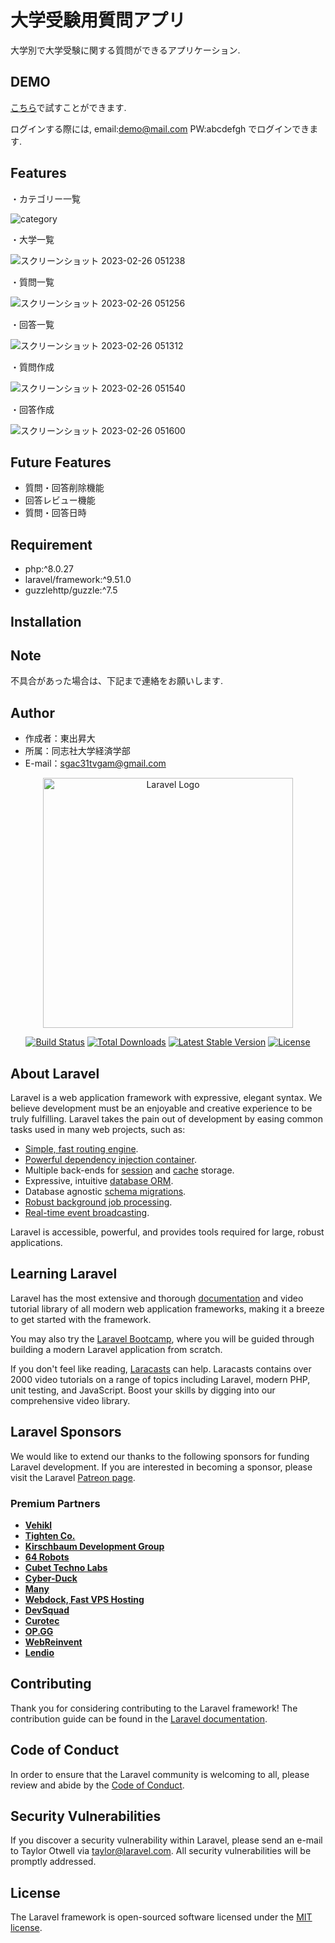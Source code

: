 # 大学受験用質問アプリ

大学別で大学受験に関する質問ができるアプリケーション.

## DEMO

[こちら]()で試すことができます.

ログインする際には,
email:demo@mail.com
PW:abcdefgh
でログインできます.

## Features

・カテゴリー一覧

![category](https://user-images.githubusercontent.com/118661273/221378059-695e5137-5ac1-470f-9807-a83980bba965.png)

・大学一覧

![スクリーンショット 2023-02-26 051238](https://user-images.githubusercontent.com/118661273/221378035-0cc29038-9cff-4176-9341-c91cd7a0d23c.png)

・質問一覧

![スクリーンショット 2023-02-26 051256](https://user-images.githubusercontent.com/118661273/221378096-7aa12032-3e39-4e8f-b935-0191dbf228d2.png)

・回答一覧

![スクリーンショット 2023-02-26 051312](https://user-images.githubusercontent.com/118661273/221378141-5b56e397-31a3-4c4d-b558-d476606ea0ec.png)

・質問作成

![スクリーンショット 2023-02-26 051540](https://user-images.githubusercontent.com/118661273/221378176-7923f443-a981-410a-85d2-7103e702d2de.png)

・回答作成

![スクリーンショット 2023-02-26 051600](https://user-images.githubusercontent.com/118661273/221378197-fdeec748-aca6-4449-81c5-2d6fbb9c4985.png)

## Future Features

- 質問・回答削除機能
- 回答レビュー機能
- 質問・回答日時

## Requirement

- php:^8.0.27
- laravel/framework:^9.51.0
- guzzlehttp/guzzle:^7.5

## Installation

## Note

不具合があった場合は、下記まで連絡をお願いします.

## Author

- 作成者：東出昇大
- 所属：同志社大学経済学部
- E-mail：sgac31tvgam@gmail.com


<p align="center"><a href="https://laravel.com" target="_blank"><img src="https://raw.githubusercontent.com/laravel/art/master/logo-lockup/5%20SVG/2%20CMYK/1%20Full%20Color/laravel-logolockup-cmyk-red.svg" width="400" alt="Laravel Logo"></a></p>

<p align="center">
<a href="https://github.com/laravel/framework/actions"><img src="https://github.com/laravel/framework/workflows/tests/badge.svg" alt="Build Status"></a>
<a href="https://packagist.org/packages/laravel/framework"><img src="https://img.shields.io/packagist/dt/laravel/framework" alt="Total Downloads"></a>
<a href="https://packagist.org/packages/laravel/framework"><img src="https://img.shields.io/packagist/v/laravel/framework" alt="Latest Stable Version"></a>
<a href="https://packagist.org/packages/laravel/framework"><img src="https://img.shields.io/packagist/l/laravel/framework" alt="License"></a>
</p>

## About Laravel

Laravel is a web application framework with expressive, elegant syntax. We believe development must be an enjoyable and creative experience to be truly fulfilling. Laravel takes the pain out of development by easing common tasks used in many web projects, such as:

- [Simple, fast routing engine](https://laravel.com/docs/routing).
- [Powerful dependency injection container](https://laravel.com/docs/container).
- Multiple back-ends for [session](https://laravel.com/docs/session) and [cache](https://laravel.com/docs/cache) storage.
- Expressive, intuitive [database ORM](https://laravel.com/docs/eloquent).
- Database agnostic [schema migrations](https://laravel.com/docs/migrations).
- [Robust background job processing](https://laravel.com/docs/queues).
- [Real-time event broadcasting](https://laravel.com/docs/broadcasting).

Laravel is accessible, powerful, and provides tools required for large, robust applications.

## Learning Laravel

Laravel has the most extensive and thorough [documentation](https://laravel.com/docs) and video tutorial library of all modern web application frameworks, making it a breeze to get started with the framework.

You may also try the [Laravel Bootcamp](https://bootcamp.laravel.com), where you will be guided through building a modern Laravel application from scratch.

If you don't feel like reading, [Laracasts](https://laracasts.com) can help. Laracasts contains over 2000 video tutorials on a range of topics including Laravel, modern PHP, unit testing, and JavaScript. Boost your skills by digging into our comprehensive video library.

## Laravel Sponsors

We would like to extend our thanks to the following sponsors for funding Laravel development. If you are interested in becoming a sponsor, please visit the Laravel [Patreon page](https://patreon.com/taylorotwell).

### Premium Partners

- **[Vehikl](https://vehikl.com/)**
- **[Tighten Co.](https://tighten.co)**
- **[Kirschbaum Development Group](https://kirschbaumdevelopment.com)**
- **[64 Robots](https://64robots.com)**
- **[Cubet Techno Labs](https://cubettech.com)**
- **[Cyber-Duck](https://cyber-duck.co.uk)**
- **[Many](https://www.many.co.uk)**
- **[Webdock, Fast VPS Hosting](https://www.webdock.io/en)**
- **[DevSquad](https://devsquad.com)**
- **[Curotec](https://www.curotec.com/services/technologies/laravel/)**
- **[OP.GG](https://op.gg)**
- **[WebReinvent](https://webreinvent.com/?utm_source=laravel&utm_medium=github&utm_campaign=patreon-sponsors)**
- **[Lendio](https://lendio.com)**

## Contributing

Thank you for considering contributing to the Laravel framework! The contribution guide can be found in the [Laravel documentation](https://laravel.com/docs/contributions).

## Code of Conduct

In order to ensure that the Laravel community is welcoming to all, please review and abide by the [Code of Conduct](https://laravel.com/docs/contributions#code-of-conduct).

## Security Vulnerabilities

If you discover a security vulnerability within Laravel, please send an e-mail to Taylor Otwell via [taylor@laravel.com](mailto:taylor@laravel.com). All security vulnerabilities will be promptly addressed.

## License

The Laravel framework is open-sourced software licensed under the [MIT license](https://opensource.org/licenses/MIT).
